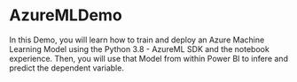 # AzureMLDemo
In this Demo, you will learn how to train and deploy an Azure Machine Learning Model using the Python 3.8 - AzureML SDK and the notebook experience. Then, you will use that Model from within Power BI to infere and predict the dependent variable.  
